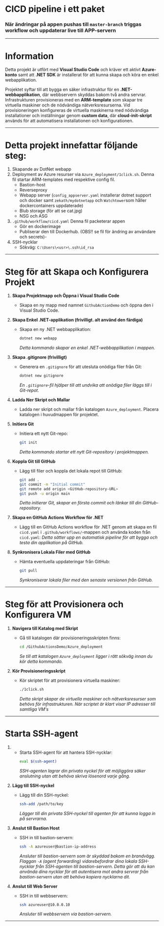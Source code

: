 # CICD pipeline i ett paket
### När ändringar på appen pushas till `master-branch` triggas workflow och uppdaterar live till APP-servern

---

# Information
Detta projekt är utfört med **Visual Studio Code** och kräver ett aktivt **Azure-konto** samt att **.NET SDK** är installerat för att kunna skapa och köra en enkel webapplikation.

Projektet syftar till att bygga en säker infrastruktur för en **.NET-webbapplikation**, där webbservern skyddas bakom två andra servrar. Infrastrukturen provisioneras med en **ARM-template** som skapar tre virtuella maskiner och de nödvändiga nätverksresurserna. Vid provisioneringen konfigureras de virtuella maskinerna med nödvändiga installationer och inställningar genom **custom data**, där **cloud-init-skript** används för att automatisera installationen och konfigurationen.

---
# Detta projekt innefattar följande steg:
1. Skapande av DotNet webapp
2. Deployment av Azure resurser via `Azure_deployment/1click.sh`. Denna fil startar ARM-templates med respektive config fil.
   - Bastion-host 
   - Reverseproxy 
   - Webapp server (`config_appserver.yaml` installerar dotnet support och docker samt `zekath/mydotnetapp` och `Watchtower`som håller dockercontainers uppdaterade)
   - Blub storage (för att se cat.jpg)
   - NSG och ASG
3. `.github/workflow/cicd.yaml` Denna fil packeterar appen
   - Gör en dockerimage 
   - Publiserar den till Dockerhub. (OBS!! se fil för ändring av användare och secrets)-
4. SSH-nycklar
   - Sökväg: `C:\Users\<usr>\.ssh\id_rsa`
---
# Steg för att Skapa och Konfigurera Projekt

1. **Skapa Projektmapp och Öppna i Visual Studio Code**
   - Skapa en ny mapp med namnet `GithubActionDemo` och öppna den i Visual Studio Code.

2. **Skapa Enkel .NET-applikation (frivilligt. alt använd den färdiga)**
   - Skapa en ny .NET webbapplikation:
     ```bash
     dotnet new webapp
     ```
     *Detta kommando skapar en enkel .NET-webbapplikation i mappen.*

3. **Skapa .gitignore (frivilligt)**
   - Generera en `.gitignore` för att utesluta onödiga filer från Git:
     ```bash
     dotnet new gitignore
     ```
     *En `.gitignore`-fil hjälper till att undvika att onödiga filer läggs till i Git-repot.*

4. **Ladda Ner Skript och Mallar**
   - Ladda ner skript och mallar från katalogen `Azure_deployment`. Placera katalogen i huvudmappen för projektet.

5. **Initiera Git**
   - Initiera ett nytt Git-repo:
     ```bash
     git init
     ```
     *Detta kommando startar ett nytt Git-repository i projektmappen.*

6. **Koppla Git till GitHub**
   - Lägg till filer och koppla det lokala repot till GitHub:
     ```bash
     git add .
     git commit -m "Initial commit"
     git remote add origin <GitHub-repository-URL>
     git push -u origin main
     ```
     *Detta initierar Git, skapar en första commit och länkar till din GitHub-repository.*

7. **Skapa en GitHub Actions Workflow för .NET**
   - Lägg till en GitHub Actions workflow för .NET genom att skapa en fil `cicd.yaml` i `.github/workflows/`-mappen och använda koden från `cicd.yaml`:
     *Detta sätter upp en automatisk pipeline för att bygga och testa din applikation på GitHub.*

8. **Synkronisera Lokala Filer med GitHub**
   - Hämta eventuella uppdateringar från GitHub:
     ```bash
     git pull
     ```
     *Synkroniserar lokala filer med den senaste versionen från GitHub.*

---

# Steg för att Provisionera och Konfigurera VM

1. **Navigera till Katalog med Skript**
   - Gå till katalogen där provisioneringsskripten finns:
     ```bash
     cd /GithubActionsDemo/Azure_deployment
     ```
     *Se till att katalogen `Azure_deployment` ligger i rätt sökväg innan du kör detta kommando.*

2. **Kör Provisioneringsskript**
   - Kör skriptet för att provisionera virtuella maskiner:
     ```bash
     ./1click.sh
     ```
     *Detta skript skapar de virtuella maskiner och nätverksresurser som behövs för infrastrukturen.*
     *När scriptet är klart visar IP adresser till samtliga VM's*

---
# Starta SSH-agent

1. - Starta SSH-agent för att hantera SSH-nycklar:
     ```bash
     eval $(ssh-agent)
     ```
     *SSH-agenten lagrar din privata nyckel för att möjliggöra säker anslutning utan att behöva skriva lösenord varje gång.*

2. **Lägg till SSH-nyckel**
   - Lägg till din SSH-nyckel:
     ```bash
     ssh-add /path/to/key
     ```

     *Lägger till din privata SSH-nyckel till agenten för att kunna logga in på servrarna.*

3. **Anslut till Bastion Host**
   - SSH in till bastion-servern:
     ```bash
     ssh -A azureuser@bastion-ip-address
     ```
     *Ansluter till bastion-servern som är skyddad bakom en brandvägg. Flaggan `-A` (agent forwarding) vidarebefordrar dina lokala SSH-nycklar från SSH-agenten till bastion-servern. Detta gör att du kan använda dina nycklar för att autentisera mot andra servrar från bastion-servern utan att behöva kopiera nycklarna dit.*

4. **Anslut till Web Server**
   - SSH in till webbservern:
     ```bash
     ssh azureuser@10.0.0.10
     ```
     *Ansluter till webbservern via bastion-servern.*

---
